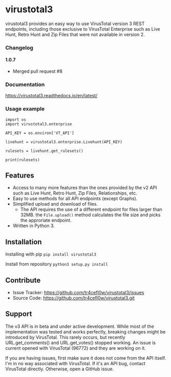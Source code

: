 virustotal3
========
virustotal3 provides an easy way to use VirusTotal version 3 REST endpoints, including those exclusive to VirusTotal Enterprise such as Live Hunt, Retro Hunt and Zip Files that were not available in version 2.

### Changelog
#### 1.0.7
* Merged pull request #8

### Documentation
https://virustotal3.readthedocs.io/en/latest/

### Usage example
```
import os
import virustotal3.enterprise

API_KEY = os.environ['VT_API']

livehunt = virustotal3.enterprise.Livehunt(API_KEY)

rulesets = livehunt.get_rulesets()

print(rulesets)
```

Features
--------

- Access to many more features than the ones provided by the v2 API such as Live Hunt, Retro Hunt, Zip Files, Relationships, etc.
- Easy to use methods for all API endpoints (except Graphs).
- Simplified upload and download of files.
    - The API requires the use of a different endpoint for files larger than 32MB. the `File.upload()` method calculates the file size and picks the approriate endpoint.
- Written in Python 3.


Installation
------------
Installing with pip
`pip install virustotal3`

Install from repository
`python3 setup.py install`

Contribute
----------

- Issue Tracker: https://github.com/tr4cefl0w/virustotal3/issues
- Source Code: https://github.com/tr4cefl0w/virustotal3.git

Support
-------
The v3 API is in beta and under active development. While most of the implementation was tested and works perfectly, breaking changes might be introduced by VirusTotal. This rarely occurs, but recently URL.get_comments() and URL.get_votes() stopped working. An issue is current opened with VirusTotal (96772) and they are working on it.

If you are having issues, first make sure it does not come from the API itself. I'm in no way associated with VirusTotal. If it's an API bug, contact VirusTotal directly. Otherwise, open a GitHub issue.
